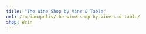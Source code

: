 ```yaml
---
title: "The Wine Shop by Vine & Table"
url: /indianapolis/the-wine-shop-by-vine-und-table/
shop: Wein
---
```

